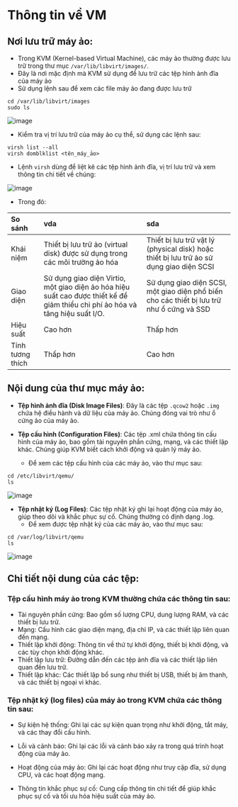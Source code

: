 #  Thông tin về VM
## Nơi lưu trữ máy ảo:
- Trong KVM (Kernel-based Virtual Machine), các máy ảo thường được lưu trữ trong thư mục `/var/lib/libvirt/images/`.
- Đây là nơi mặc định mà KVM sử dụng để lưu trữ các tệp hình ảnh đĩa của máy ảo
- Sử dụng lệnh sau để xem các file máy ảo đang được lưu trữ
```
cd /var/lib/libvirt/images
sudo ls
```

![image](https://github.com/user-attachments/assets/f790407e-0b63-434e-9834-6e643d68c767)

- Kiểm tra vị trí lưu trữ của máy ảo cụ thể, sử dụng các lệnh sau:
```
virsh list --all
virsh domblklist <tên_máy_ảo>
```

- Lệnh `virsh` dùng để liệt kê các tệp hình ảnh đĩa, vị trí lưu trữ và xem thông tin chi tiết về chúng:

![image](https://github.com/user-attachments/assets/1aab543f-aa05-4310-8723-40daae4b312c)

- Trong đó:

|So sánh|vda|sda|
|:---|:---|:---|
|Khái niệm|Thiết bị lưu trữ ảo (virtual disk) được sử dụng trong các môi trường ảo hóa|Thiết bị lưu trữ vật lý (physical disk) hoặc thiết bị lưu trữ ảo sử dụng giao diện SCSI|
|Giao diện|Sử dụng giao diện Virtio, một giao diện ảo hóa hiệu suất cao được thiết kế để giảm thiểu chi phí ảo hóa và tăng hiệu suất I/O.|Sử dụng giao diện SCSI, một giao diện phổ biến cho các thiết bị lưu trữ như ổ cứng và SSD|
|Hiệu suất|Cao hơn|Thấp hơn|
|Tính tương thích|Thấp hơn|Cao hơn|

## Nội dung của thư mục máy ảo: 
- **Tệp hình ảnh đĩa (Disk Image Files)**: Đây là các tệp `.qcow2` hoặc `.img` chứa hệ điều hành và dữ liệu của máy ảo. Chúng đóng vai trò như ổ cứng ảo của máy ảo.

- **Tệp cấu hình (Configuration Files)**: Các tệp .xml chứa thông tin cấu hình của máy ảo, bao gồm tài nguyên phần cứng, mạng, và các thiết lập khác. Chúng giúp KVM biết cách khởi động và quản lý máy ảo.
  - Để xem các tệp cấu hình của các máy ảo, vào thư mục sau:
```
cd /etc/libvirt/qemu/
ls
```

![image](https://github.com/user-attachments/assets/e4cf1ae9-9308-4730-8019-ef8c3b17b0da)

- **Tệp nhật ký (Log Files)**: Các tệp nhật ký ghi lại hoạt động của máy ảo, giúp theo dõi và khắc phục sự cố. Chúng thường có định dạng .log.
  - Để xem được tệp nhật ký của các máy ảo, vào thư mục sau:
```
cd /var/log/libvirt/qemu
ls
```

![image](https://github.com/user-attachments/assets/4bf57fcb-9ca2-4bba-8a96-80945a5edeef)

## Chi tiết nội dung của các tệp:
### Tệp cấu hình máy ảo trong KVM thường chứa các thông tin sau:
- Tài nguyên phần cứng: Bao gồm số lượng CPU, dung lượng RAM, và các thiết bị lưu trữ.
- Mạng: Cấu hình các giao diện mạng, địa chỉ IP, và các thiết lập liên quan đến mạng.
- Thiết lập khởi động: Thông tin về thứ tự khởi động, thiết bị khởi động, và các tùy chọn khởi động khác.
- Thiết lập lưu trữ: Đường dẫn đến các tệp ảnh đĩa và các thiết lập liên quan đến lưu trữ.
- Thiết lập khác: Các thiết lập bổ sung như thiết bị USB, thiết bị âm thanh, và các thiết bị ngoại vi khác.

### Tệp nhật ký (log files) của máy ảo trong KVM chứa các thông tin sau:
- Sự kiện hệ thống: Ghi lại các sự kiện quan trọng như khởi động, tắt máy, và các thay đổi cấu hình.

- Lỗi và cảnh báo: Ghi lại các lỗi và cảnh báo xảy ra trong quá trình hoạt động của máy ảo.

- Hoạt động của máy ảo: Ghi lại các hoạt động như truy cập đĩa, sử dụng CPU, và các hoạt động mạng.

- Thông tin khắc phục sự cố: Cung cấp thông tin chi tiết để giúp khắc phục sự cố và tối ưu hóa hiệu suất của máy ảo.
